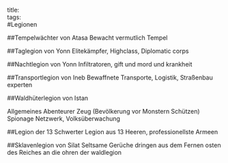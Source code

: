 title:   
tags:   
#Legionen 

##Tempelwächter von Atasa
Bewacht vermutlich Tempel

##Taglegion von Yonn
Elitekämpfer, Highclass, Diplomatic corps

##Nachtlegion von Yonn
Infiltratoren, gift und mord und krankheit

##Transportlegion von Ineb
Bewaffnete Transporte, 
Logistik, Straßenbau experten

##Waldhüterlegion von Istan 

Allgemeines Abenteurer Zeug (Bevölkerung vor Monstern Schützen)
Spionage Netzwerk, Volksüberwachung

##Legion der 13 Schwerter
Legion aus 13 Heeren, professionellste Armeen

##Sklavenlegion von Silat
Seltsame Gerüche dringen aus dem Fernen osten des Reiches an die ohren der waldlegion

